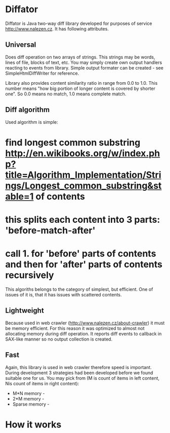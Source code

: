 Diffator
========

Diffator is Java two-way diff library developed for purposes of service <http://www.nalezen.cz>. It has following attributes.

Universal
---------

Does diff operation on two arrays of strings. This strings may be words, lines of file, blocks of text, etc. You may simply create own output handlers reacting to events from library. Simple output formater can be created - see SimpleHtmlDiffWriter for reference.

Library also provides content similarity ratio in range from 0.0 to 1.0. This number means "how big portion of longer content is covered by shorter one". So 0.0 means no match, 1.0 means complete match.

Diff algorithm
--------------

Used algorithm is simple:
# find longest common substring <http://en.wikibooks.org/w/index.php?title=Algorithm_Implementation/Strings/Longest_common_substring&stable=1> of contents
# this splits each content into 3 parts: 'before-match-after'
# call 1. for 'before' parts of contents and then for 'after' parts of contents recursively

This algoriths belongs to the category of simplest, but efficient. One of issues of it is, that it has issues with scattered contents.

Lightweight
-----------

Because used in web crawler (<http://www.nalezen.cz/about-crawler>) it must be memory efficient. For this reason it was optimized to almost not allocating memory during diff operation. It reports diff events to callback in SAX-like manner so no output collection is created.

Fast
----

Again, this library is used in web crawler therefore speed is important. During development 3 strategies had been developed before we found suitable one for us. You may pick from (M is count of items in left content, Nis count of items in right content):
*  M*N memory - 
*  2*M memory - 
*  Sparse memory - 


How it works
============

